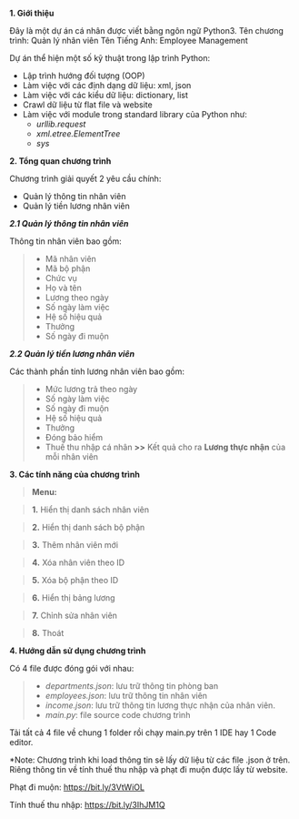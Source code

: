 __1. Giới thiệu__

Đây là một dự án cá nhân được viết bằng ngôn ngữ Python3.
Tên chương trình: Quản lý nhân viên
Tên Tiếng Anh: Employee Management

Dự án thể hiện một số kỹ thuật trong lập trình Python:
- Lập trình hướng đối tượng (OOP)
- Làm việc với các định dạng dữ liệu: xml, json
- Làm việc với các kiểu dữ liệu: dictionary, list
- Crawl dữ liệu từ flat file và website 
- Làm việc với module trong standard library của Python như:
  - _urllib.request_
  - _xml.etree.ElementTree_
  - _sys_

__2. Tổng quan chương trình__

Chương trình giải quyết 2 yêu cầu chính:
- Quản lý thông tin nhân viên
- Quản lý tiền lương nhân viên

___2.1 Quản lý thông tin nhân viên___

Thông tin nhân viên bao gồm:
>- Mã nhân viên
>- Mã bộ phận
>- Chức vụ
>- Họ và tên
>- Lương theo ngày
>- Số ngày làm việc
>- Hệ số hiệu quả
>- Thưởng
>- Số ngày đi muộn

___2.2 Quản lý tiền lương nhân viên___

Các thành phần tính lương nhân viên bao gồm:
>- Mức lương trả theo ngày
>- Số ngày làm việc
>- Số ngày đi muộn
>- Hệ số hiệu quả
>- Thưởng
>- Đóng bảo hiểm
>- Thuế thu nhập cá nhân
>**>>** Kết quả cho ra **Lương thực nhận** của mỗi nhân viên

__3. Các tính năng của chương trình__

>**Menu:**

>**1.** Hiển thị danh sách nhân viên

>**2.** Hiển thị danh sách bộ phận

>**3.** Thêm nhân viên mới

>**4.** Xóa nhân viên theo ID

>**5.** Xóa bộ phận theo ID

>**6.** Hiển thị bảng lương

>**7.** Chỉnh sửa nhân viên

>**8.** Thoát

__4. Hướng dẫn sử dụng chương trình__

Có 4 file được đóng gói với nhau:
>- _departments.json_: lưu trữ thông tin phòng ban
>- _employees.json_: lưu trữ thông tin nhân viên
>- _income.json_: lưu trữ thông tin lương thực nhận của nhân viên.
>- _main.py_: file source code chương trình

Tải tất cả 4 file về chung 1 folder rồi chạy main.py trên 1 IDE hay 1 Code editor.

*Note: Chương trình khi load thông tin sẽ lấy dữ liệu từ các file .json ở trên.
Riêng thông tin về tính thuế thu nhập và phạt đi muộn được lấy từ website.

Phạt đi muộn: https://bit.ly/3VtWiOL

Tính thuế thu nhập: https://bit.ly/3IhJM1Q 
